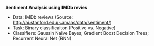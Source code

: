 **Sentiment Analysis using IMDb revies**

- Data: IMDb reviews (Source: http://ai.stanford.edu/~amaas/data/sentiment/)
- Task: Binary classificaiton (Positive vs. Negative)
- Classifiers: Gaussin Naive Bayes; Gradient Boost Decision Trees; Recurrent Neural Net (RNN)
